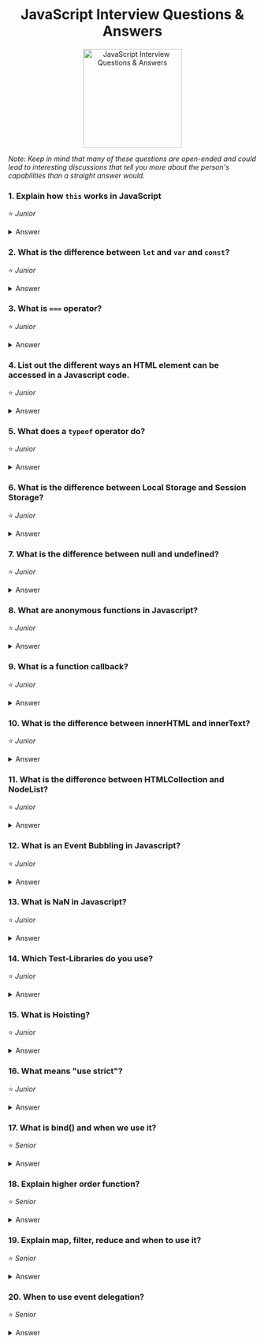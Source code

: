 <h1 align="center">
JavaScript Interview Questions & Answers
</h1>
<p align="center">
    <img src="https://github.com/monkey3310/full-stack-interview/blob/master/assets/js-logo.svg" alt="JavaScript Interview Questions & Answers" width="200"/>
</p>

_Note: Keep in mind that many of these questions are open-ended and could lead to interesting discussions that tell you more about the person's capabilities than a straight answer would._

### 1. Explain how `this` works in JavaScript
:star: _Junior_
<details>
    <summary>
        Answer
    </summary>

A function's `this` keyword behaves a little differently in JavaScript compared to other languages. It also has some differences between strict mode and non-strict mode.

In the **global execution context (outside of any function)**, `this` refers to the global object whether in `strict mode` or not.

**Inside a function**, the value of this depends on how the function is called.
    
*Implicity Binding*: As an `object method` its `this` is set to the object the method is called on.
   
*Explicit Binding*: Functions have three methods on their prototype, bind, call, and apply. If a function is called with these methods, then `this` is set to the first argument passed.
   
As an example:
```
function echoThis() {
  console.log(this);
  }
echoThis.call('hello') // hello
```
*new Binding*: If a function is called using the `new` keyword, an empty object is created and assigned to `this` inside the function.

*default Binding*: If a function is called, but the three scenarios above do not apply, then `this` is set to the global object if not in strict mode, and `undefined` if in strict mode.

*Arrow function exception*: If a function is defined as an arrow function, the prior rules will not apply. Instead, `this` will refer to the `this` binding in the immediate scope where the arrow function was declared.

###### References
* [MDN web docs / this](https://developer.mozilla.org/en-US/docs/Web/JavaScript/Reference/Operators/this)
</details>

### 2. What is the difference between `let` and `var` and `const`?
:star: _Junior_
<details>
    <summary>
        Answer
    </summary>
const is a signal that the identifier won’t be reassigned. It needs initialisation upfront, so you can't write const something;

let, is a signal that the variable may be reassigned, such as a counter in a loop, or a value swap in an algorithm.

var is now the weakest signal available when you define a variable in JavaScript. The variable may or may not be reassigned, and the variable may or may not be used for an entire function, or just for the purpose of a block or loop.
It's declaration is hoisted, instead of let and const.

```
for ( var i=0; i<2; i++ ) {} console.log(i) // exists outside the blockscope
for ( let i=0; i<2; i++ ) {} console.log(i) // only exists inside the blockscope
for ( const i=0; i<2; i++ ) {} console.log(i) // error reassignment, but only on top-level
for ( const cnt={i:0}; cnt.i<2; cnt.i++ ) {} // only exists inside the blockscope
```

</details>

### 3. What is `===` operator?
:star: _Junior_
<details>
    <summary>
        Answer
    </summary>

This is the strict comparision operator e.g. 5 == '5' = true vs 5 === '5' = false, this means that it checks the value and also the type, so that Int 5 isn't equal a Str 5.
</details>

### 4. List out the different ways an HTML element can be accessed in a Javascript code.
:star: _Junior_
<details>
    <summary>
        Answer
    </summary>

Access one element:
```
    let byID = document.getElementById('id');
    let qS = document.querySelector('#id');
```
They return the first matching node. querySelector is the new selector interface, should be faster, but depends on browser implementation. querySelector can take any css-selector and is more comfortable.

Access one and more:
```
    let byClass = document.getElementsByClassName(classname);
    let qSA = document.querySelectorAll('.classname');
```
They return a non-live NodeList, which is an array-like list of elements, array-like means that some functions are missing like push(), pop()).

</details>

### 5. What does a `typeof` operator do?
:star: _Junior_
<details>
    <summary>
        Answer
    </summary>
    
The `typeof` operator is used to get the data type (returns a string) of its operand. The operand can be either a literal or a data structure such as a variable, a function, or an object. The operator returns the data type.

Syntax: 
```js
typeof operand
typeof (operand)
```
</details>

### 6. What is the difference between Local Storage and Session Storage?
:star: _Junior_
<details>
    <summary>
        Answer
    </summary>
</details>

### 7. What is the difference between null and undefined?
:star: _Junior_
<details>
    <summary>
        Answer
    </summary>
</details>

### 8. What are anonymous functions in Javascript?
:star: _Junior_
<details>
    <summary>
        Answer
    </summary>
</details>

### 9. What is a function callback?
:star: _Junior_
<details>
    <summary>
        Answer
    </summary>
</details>

### 10. What is the difference between innerHTML and innerText?
:star: _Junior_
<details>
    <summary>
        Answer
    </summary>
</details>

### 11. What is the difference between HTMLCollection and NodeList?
:star: _Junior_
<details>
    <summary>
        Answer
    </summary>
</details>

### 12. What is an Event Bubbling in Javascript?
:star: _Junior_
<details>
    <summary>
        Answer
    </summary>
</details>

### 13. What is NaN in Javascript?
:star: _Junior_
<details>
    <summary>
        Answer
    </summary>
</details>

### 14. Which Test-Libraries do you use?
:star: _Junior_
<details>
    <summary>
        Answer
    </summary>

q-unit, mocha, chai, sinonJS, jasmine, ...

</details>

### 15. What is Hoisting?
:star: _Junior_
<details>
    <summary>
        Answer
    </summary>

Means that the declaration moved to the top of the current scope (current script or the current function). JavaScript only hoists declarations, not initializations.

let and const don't get hoisted.
</details>

### 16. What means "use strict"?
:star: _Junior_
<details>
    <summary>
        Answer
    </summary>

Switches to strict mode which helps to prevent common errors like using unsafe operators

</details>

### 17. What is bind() and when we use it?

:star: _Senior_
<details>
    <summary>
        Answer
    </summary>

bind is a method to bind the current context for later execution e.g.
```
element.addEventListener('click', this.onClick.bind(this), false);
```
it creates a new function which prevents accidental loss of scope. An alternative approach is to use apply, call or ES6 fat-arrow function.

</details>

### 18. Explain higher order function?
:star: _Senior_
<details>
    <summary>
        Answer
    </summary>

Function that will take a function as argument or return a new function. For example [].map/filter/reduce are higer order functions.

</details>

### 19. Explain map, filter, reduce and when to use it?
:star: _Senior_
<details>
    <summary>
        Answer
    </summary>

map - to iterate over an array and return a new one
filter - to filter an array and return a new filtered one
reduce - takes and reducer function which evaluate against every element and can produce every desired output (filter, map or simple value like sum)
</details>

### 20. When to use event delegation?
:star: _Senior_
<details>
    <summary>
        Answer
    </summary>

If you have to watch a lot of elements and performance is key

</details>
